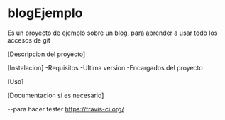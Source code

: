 # blogEjemplo
Es un proyecto de ejemplo sobre un blog, para aprender a usar todo los accesos de git

[Descripcion del proyecto]

[Instalacion]
-Requisitos
-Ultima version
-Encargados del proyecto

[Uso]

[Documentacion si es necesario]

--para hacer tester
https://travis-ci.org/
